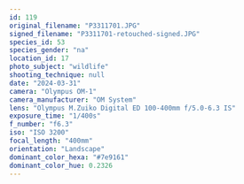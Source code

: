 ```yaml
---
id: 119
original_filename: "P3311701.JPG"
signed_filename: "P3311701-retouched-signed.JPG"
species_id: 53
species_gender: "na"
location_id: 17
photo_subject: "wildlife"
shooting_technique: null
date: "2024-03-31"
camera: "Olympus OM-1"
camera_manufacturer: "OM System"
lens: "Olympus M.Zuiko Digital ED 100-400mm f/5.0-6.3 IS"
exposure_time: "1/400s"
f_number: "f6.3"
iso: "ISO 3200"
focal_length: "400mm"
orientation: "Landscape"
dominant_color_hexa: "#7e9161"
dominant_color_hue: 0.2326
---
```

